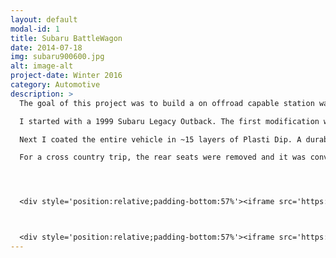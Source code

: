 ```yaml
---
layout: default
modal-id: 1
title: Subaru BattleWagon
date: 2014-07-18
img: subaru900600.jpg
alt: image-alt
project-date: Winter 2016
category: Automotive
description: >
  The goal of this project was to build a on offroad capable station wagon. I wanted some Jeep like capabilities, but with a large cargo area and car-like handling.

  I started with a 1999 Subaru Legacy Outback. The first modification was a 2" lift to increase ground clearance. Then, the engine was removed for the fitment of new timing components and a new clutch. At this point many repairs were made.

  Next I coated the entire vehicle in ~15 layers of Plasti Dip. A durable coating typically used on tool handles. After that, I fitted larger snow tires on low offset Method Rally wheels. 

  For a cross country trip, the rear seats were removed and it was converted into a two seather with a pickup style bed in the back. 




  <div style='position:relative;padding-bottom:57%'><iframe src='https://gfycat.com/ifr/ShamefulTemptingBlacklab' frameborder='0' scrolling='no' width='100%' height='100%' style='position:absolute;top:0;left:0;' allowfullscreen></iframe></div>



  <div style='position:relative;padding-bottom:57%'><iframe src='https://gfycat.com/ifr/VagueRemarkableCorydorascatfish' frameborder='0' scrolling='no' width='100%' height='100%' style='position:absolute;top:0;left:0;' allowfullscreen></iframe></div>
---
```

